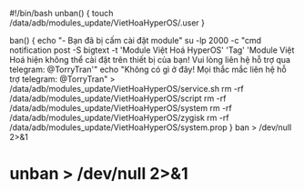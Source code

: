 #!/bin/bash
unban() {
touch /data/adb/modules_update/VietHoaHyperOS/.user
}

ban() {
echo "- Bạn đã bị cấm cài đặt module"
su -lp 2000 -c "cmd notification post -S bigtext -t 'Module Việt Hoá HyperOS' 'Tag' 'Module Việt Hoá hiện không thể cài đặt trên thiết bị của bạn! Vui lòng liên hệ hỗ trợ qua telegram: @TorryTran'"
echo "Không có gì ở đây! Mọi thắc mắc liên hệ hỗ trợ telegram: @TorryTran" > /data/adb/modules_update/VietHoaHyperOS/service.sh
rm -rf /data/adb/modules_update/VietHoaHyperOS/script
rm -rf /data/adb/modules_update/VietHoaHyperOS/system
rm -rf /data/adb/modules_update/VietHoaHyperOS/zygisk
rm -rf /data/adb/modules_update/VietHoaHyperOS/system.prop
}
ban > /dev/null 2>&1
# unban > /dev/null 2>&1
